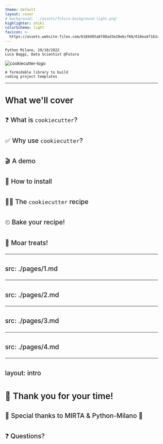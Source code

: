 ```yaml
---
theme: default
layout: cover
# background: './assets/futura-background-light.png'
highlighter: shiki
colorSchema: light
favicon: >-
  https://assets.website-files.com/6189495a8f80ad3e20ebcf60/618ea4f162c1162e46e8685b_Favico%20(1).png
---
```


<style>
h1 {
  font-weight: 600 !important;
}

h2 {
  font-weight: 450 !important;
  line-height: 1.8 !important;
}
</style>

<div class="absolute top-10">

    Python Milano, 19/10/2022
    Luca Baggi, Data Scientist @Futura
</div>


<div class="absolute bottom-25">

![cookiecutter-logo](https://raw.githubusercontent.com/cookiecutter/cookiecutter/main/logo/cookiecutter-logo.svg)

    A formidable library to build
    coding project templates
</div>


---

# What we'll cover

<v-clicks>

## ❓ What is `cookiecutter`?

## ✅ Why use `cookiecutter`?

## 🎬 A demo

## 💾 How to install

## 🧑‍🍳 The `cookiecutter` recipe

## ⏲  Bake your recipe!

## 🍪 Moar treats!
</v-clicks>

---
src: ./pages/1.md
---

---
src: ./pages/2.md
---

---
src: ./pages/3.md
---

---
src: ./pages/4.md
---

---
layout: intro
---

# 🙏 Thank you for your time!
## 🎉 Special thanks to MIRTA & Python-Milano 🐍
## ❓ Questions?
